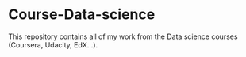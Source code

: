 # Course-Data-science

This repository contains all of my work from the Data science courses (Coursera, Udacity, EdX...).
